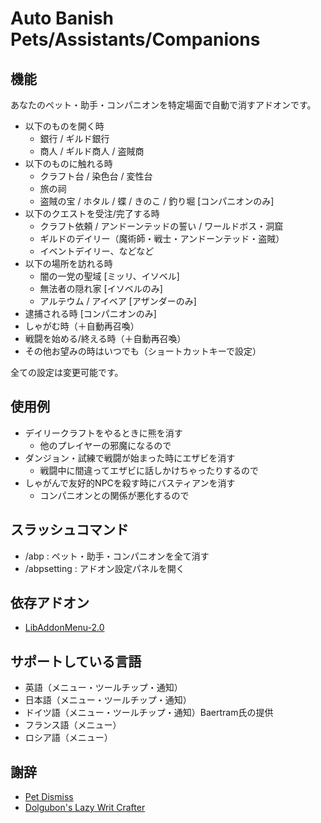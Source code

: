 # Auto Banish Pets/Assistants/Companions

## 機能
あなたのペット・助手・コンパニオンを特定場面で自動で消すアドオンです。
- 以下のものを開く時
  - 銀行 / ギルド銀行
  - 商人 / ギルド商人 / 盗賊商
- 以下のものに触れる時
  - クラフト台 / 染色台 / 変性台
  - 旅の祠
  - 盗賊の宝 / ホタル / 蝶 / きのこ / 釣り堀 [コンパニオンのみ]
- 以下のクエストを受注/完了する時
  - クラフト依頼 / アンドーンテッドの誓い / ワールドボス・洞窟
  - ギルドのデイリー（魔術師・戦士・アンドーンテッド・盗賊）
  - イベントデイリー、などなど
- 以下の場所を訪れる時
  - 闇の一党の聖域 [ミッリ、イソベル]
  - 無法者の隠れ家 [イソベルのみ]
  - アルテウム / アイベア [アザンダーのみ]
- 逮捕される時 [コンパニオンのみ]
- しゃがむ時（＋自動再召喚）
- 戦闘を始める/終える時（＋自動再召喚）
- その他お望みの時はいつでも（ショートカットキーで設定）

全ての設定は変更可能です。

## 使用例
- デイリークラフトをやるときに熊を消す
  - 他のプレイヤーの邪魔になるので
- ダンジョン・試練で戦闘が始まった時にエザビを消す
  - 戦闘中に間違ってエザビに話しかけちゃったりするので
- しゃがんで友好的NPCを殺す時にバスティアンを消す
  - コンパニオンとの関係が悪化するので

## スラッシュコマンド
- /abp : ペット・助手・コンパニオンを全て消す
- /abpsetting : アドオン設定パネルを開く

## 依存アドオン
- [LibAddonMenu-2.0](https://www.esoui.com/downloads/info7-LibAddonMenu.html)

## サポートしている言語
- 英語（メニュー・ツールチップ・通知）
- 日本語（メニュー・ツールチップ・通知）
- ドイツ語（メニュー・ツールチップ・通知）Baertram氏の提供
- フランス語（メニュー）
- ロシア語（メニュー）

## 謝辞
- [Pet Dismiss](https://www.esoui.com/downloads/info1314-PetDismiss.html)
- [Dolgubon's Lazy Writ Crafter](https://www.esoui.com/downloads/info1346-DolgubonsLazyWritCrafter.html)